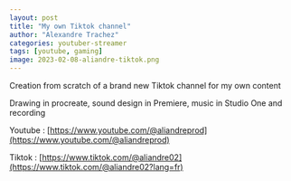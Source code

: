 ```yaml
---
layout: post
title: "My own Tiktok channel"
author: "Alexandre Trachez"
categories: youtuber-streamer
tags: [youtube, gaming]
image: 2023-02-08-aliandre-tiktok.png
---
```


Creation from scratch of a brand new Tiktok channel for my own content

Drawing in procreate, sound design in Premiere, music in Studio One and recording

Youtube :
[https://www.youtube.com/@aliandreprod](https://www.youtube.com/@aliandreprod)

Tiktok :
[https://www.tiktok.com/@aliandre02](https://www.tiktok.com/@aliandre02?lang=fr)